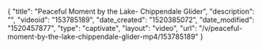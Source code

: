 {
    "title": "Peaceful Moment by the Lake- Chippendale Glider",
    "description": "",
    "videoid": "153785189",
    "date_created": "1520385072",
    "date_modified": "1520457877",
    "type": "captivate",
    "layout": "video",
    "url": "\/v\/peaceful-moment-by-the-lake-chippendale-glider-mp4\/153785189"
}
